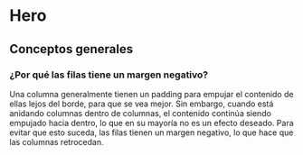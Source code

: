 # Hero


## Conceptos generales

### ¿Por qué las filas tiene un margen negativo?

Una columna generalmente tienen un padding para empujar el contenido de ellas lejos del borde, para que se vea mejor. Sin embargo, cuando está anidando columnas dentro de columnas, el contenido continúa siendo empujado hacia dentro, lo que en su mayoría no es un efecto deseado. Para evitar que esto suceda, las filas tienen un margen negativo, lo que hace que las columnas retrocedan.
